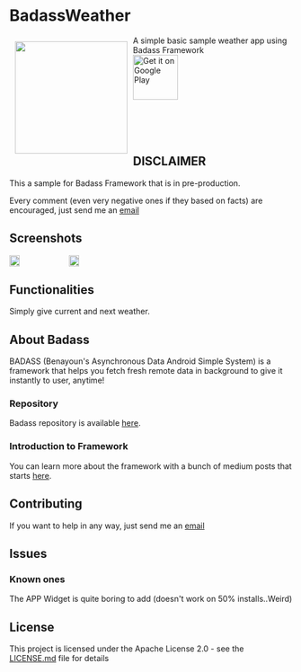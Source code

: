 # BadassWeather
<img src="https://lh3.googleusercontent.com/LdrMoHsKsoCYWeQZmzptl5WS9UnW4i2UbpOASGoA0N2g9dv8tgHxsjCHw-IWtWsUbw=s180-rw" align="left" width="200" hspace="10" vspace="10">
A simple basic sample weather app using Badass Framework<br/>

<a href="https://play.google.com/store/apps/details?id=eu.benayoun.badassweather">
    <img alt="Get it on Google Play"
        height="80"
        src="https://play.google.com/intl/en_us/badges/images/generic/en_badge_web_generic.png" /></a>
</br></br></br></br></br>

## DISCLAIMER
This a sample for Badass Framework that is in pre-production. 

Every comment (even very negative ones if they based on facts) are encouraged, just send me an [email](mailto:pierre<àcabnum.fr)

## Screenshots
<div style="display:flex;" >
<img  src="https://lh3.googleusercontent.com/E4WIyuk5uMs3PHgO7qwgvg7CKKkCeHGeia8yvBn6vk9LANH8zwpPVWyx9uu4rH5Ldy4=w720-h310-rw" width="19%" >
<img style="margin-left:10px;" src="https://lh3.googleusercontent.com/G6Ia5T-UzHDh7C0TtdxsMRXnTelX-6U1oZW-WX37KQc5T6tHFQ788pngktDp51przA=w720-h310-rw" width="19%" >
</div>

## Functionalities
Simply give current and next weather. 

## About Badass
BADASS (Benayoun's Asynchronous Data Android Simple System) is a framework that helps you fetch fresh remote data in background to give it instantly to user, anytime!

### Repository
Badass repository is available <a href="https://github.com/BenayounP/BADASS">here</a>.

### Introduction to Framework
You can learn more about the framework with a bunch of medium posts that starts <a href="https://medium.com/p/d45c5b0f0304/edit">here</a>.

## Contributing
If you want to help in any way, just send me an [email](mailto:pierre<àcabnum.fr)

## Issues
### Known ones
The APP Widget is quite boring to add (doesn't work on 50% installs..Weird)

## License
This project is licensed under the Apache License 2.0 - see the [LICENSE.md](LICENSE.md) file for details

